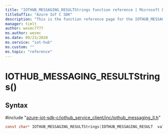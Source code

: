 ```yaml
---                             
title: "IOTHUB_MESSAGING_RESULTStrings function reference | Microsoft Docs" 
titleSuffix: "Azure IoT C SDK"            
description: "This is the function reference page for the IOTHUB_MESSAGING_RESULTStrings() function in the Azure IoT C SDK. This SDK is used with Azure IoT Hub and Azure IoT Hub Device Provisioning Service"            
manager: timlt                 
author: wesmc7777              
ms.author: wesmc               
ms.date: 09/23/2020                    
ms.service: "iot-hub"             
ms.custom: ""                
ms.topic: "reference"        
---                            
```


# IOTHUB_MESSAGING_RESULTStrings()

## Syntax

\#include "[azure-iot-sdk-c/iothub_service_client/inc/iothub_messaging_ll.h](../iothub-messaging-ll-h.md)"  
```C
const char* IOTHUB_MESSAGING_RESULTStrings(IOTHUB_MESSAGING_RESULT  value);
```

